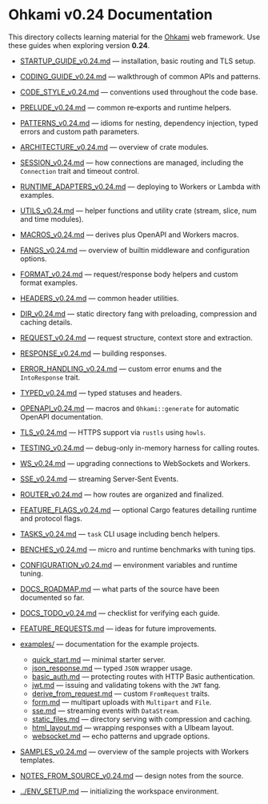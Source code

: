 # Ohkami v0.24 Documentation

This directory collects learning material for the
[Ohkami](https://github.com/ohkami-rs/ohkami) web framework.
Use these guides when exploring version **0.24**.

- [STARTUP_GUIDE_v0.24.md](STARTUP_GUIDE_v0.24.md) — installation, basic routing and TLS setup.
- [CODING_GUIDE_v0.24.md](CODING_GUIDE_v0.24.md) — walkthrough of common APIs and patterns.
- [CODE_STYLE_v0.24.md](CODE_STYLE_v0.24.md) — conventions used throughout the code base.
- [PRELUDE_v0.24.md](PRELUDE_v0.24.md) — common re‑exports and runtime helpers.
- [PATTERNS_v0.24.md](PATTERNS_v0.24.md) — idioms for nesting, dependency injection,
  typed errors and custom path parameters.
- [ARCHITECTURE_v0.24.md](ARCHITECTURE_v0.24.md) — overview of crate modules.
- [SESSION_v0.24.md](SESSION_v0.24.md) — how connections are managed,
  including the `Connection` trait and timeout control.
- [RUNTIME_ADAPTERS_v0.24.md](RUNTIME_ADAPTERS_v0.24.md) — deploying to
  Workers or Lambda with examples.
- [UTILS_v0.24.md](UTILS_v0.24.md) — helper functions and utility crate (stream,
  slice, num and time modules).
- [MACROS_v0.24.md](MACROS_v0.24.md) — derives plus OpenAPI and Workers macros.
- [FANGS_v0.24.md](FANGS_v0.24.md) — overview of builtin middleware and
  configuration options.
- [FORMAT_v0.24.md](FORMAT_v0.24.md) — request/response body helpers and custom format examples.
- [HEADERS_v0.24.md](HEADERS_v0.24.md) — common header utilities.
- [DIR_v0.24.md](DIR_v0.24.md) — static directory fang with preloading,
  compression and caching details.
- [REQUEST_v0.24.md](REQUEST_v0.24.md) — request structure, context store and extraction.
- [RESPONSE_v0.24.md](RESPONSE_v0.24.md) — building responses.
- [ERROR_HANDLING_v0.24.md](ERROR_HANDLING_v0.24.md) — custom error enums and
  the `IntoResponse` trait.
- [TYPED_v0.24.md](TYPED_v0.24.md) — typed statuses and headers.
- [OPENAPI_v0.24.md](OPENAPI_v0.24.md) — macros and `Ohkami::generate` for
  automatic OpenAPI documentation.
- [TLS_v0.24.md](TLS_v0.24.md) — HTTPS support via `rustls` using `howls`.
- [TESTING_v0.24.md](TESTING_v0.24.md) — debug-only in-memory harness for calling routes.
- [WS_v0.24.md](WS_v0.24.md) — upgrading connections to WebSockets and Workers.
- [SSE_v0.24.md](SSE_v0.24.md) — streaming Server‑Sent Events.
- [ROUTER_v0.24.md](ROUTER_v0.24.md) — how routes are organized and finalized.
- [FEATURE_FLAGS_v0.24.md](FEATURE_FLAGS_v0.24.md) — optional Cargo features
  detailing runtime and protocol flags.
- [TASKS_v0.24.md](TASKS_v0.24.md) — `task` CLI usage including bench helpers.
- [BENCHES_v0.24.md](BENCHES_v0.24.md) — micro and runtime benchmarks with tuning tips.

- [CONFIGURATION_v0.24.md](CONFIGURATION_v0.24.md) — environment variables and runtime tuning.
- [DOCS_ROADMAP.md](DOCS_ROADMAP.md) — what parts of the source have been documented so far.
- [DOCS_TODO_v0.24.md](DOCS_TODO_v0.24.md) — checklist for verifying each guide.
- [FEATURE_REQUESTS.md](FEATURE_REQUESTS.md) — ideas for future improvements.
- [examples/](examples/README.md) — documentation for the example projects.
  - [quick_start.md](examples/quick_start.md) — minimal starter server.
  - [json_response.md](examples/json_response.md) — typed `JSON` wrapper usage.
  - [basic_auth.md](examples/basic_auth.md) — protecting routes with HTTP Basic authentication.
  - [jwt.md](examples/jwt.md) — issuing and validating tokens with the `JWT` fang.
  - [derive_from_request.md](examples/derive_from_request.md) — custom `FromRequest` traits.
  - [form.md](examples/form.md) — multipart uploads with `Multipart` and `File`.
  - [sse.md](examples/sse.md) — streaming events with `DataStream`.
  - [static_files.md](examples/static_files.md) — directory serving with
    compression and caching.
  - [html_layout.md](examples/html_layout.md) — wrapping responses with a UIbeam layout.
  - [websocket.md](examples/websocket.md) — echo patterns and upgrade options.
- [SAMPLES_v0.24.md](SAMPLES_v0.24.md) — overview of the sample projects with Workers templates.
- [NOTES_FROM_SOURCE_v0.24.md](NOTES_FROM_SOURCE_v0.24.md) — design notes from the source.
- [../ENV_SETUP.md](../ENV_SETUP.md) — initializing the workspace environment.

